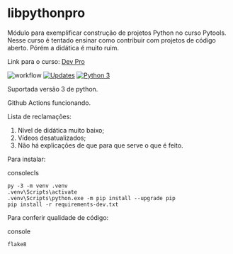 # libpythonpro
Módulo para exemplificar construção de projetos Python no curso Pytools. 
Nesse curso é tentado ensinar como contribuir com projetos de código aberto.
Pórém a didática é muito ruim.

Link para o curso: [Dev Pro](https://plataforma.dev.pro.br/)

![workflow](https://github.com/michel4lves/libpythonpro-michel/actions/workflows/main.yml/badge.svg)
[![Updates](https://pyup.io/repos/github/Michel4lves/libpythonpro_michel/shield.svg)](https://pyup.io/repos/github/Michel4lves/libpythonpro/)
[![Python 3](https://pyup.io/repos/github/Michel4lves/libpythonpro_michel/python-3-shield.svg)](https://pyup.io/repos/github/Michel4lves/libpythonpro/)

Suportada versão 3 de python.

Github Actions funcionando.

Lista de reclamações:
1. Nível de didática muito baixo;
2. Vídeos desatualizados;
3. Não há explicações de que para que serve o que é feito.

Para instalar:

consolecls

    py -3 -m venv .venv
    .venv\Scripts\activate
    .venv\Scripts\python.exe -m pip install --upgrade pip
    pip install -r requirements-dev.txt

Para conferir qualidade de código:

console

    flake8

